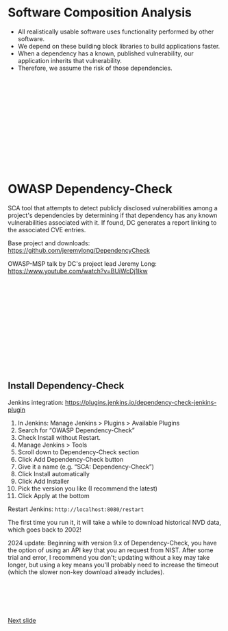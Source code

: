 # Software Composition Analysis

* All realistically usable software uses functionality performed by other software.
* We depend on these building block libraries to build applications faster.
* When a dependency has a known, published vulnerability, our application inherits that vulnerability. 
* Therefore, we assume the risk of those dependencies.

<br /><br /><br /><br /><br /><br /><br /><br /><br /><br /><br /><br />

# OWASP Dependency-Check

SCA tool that attempts to detect publicly disclosed vulnerabilities among a project's dependencies by determining if that dependency has any known vulnerabilities associated with it. If found, DC generates a report linking to the associated CVE entries.

Base project and downloads: https://github.com/jeremylong/DependencyCheck 

OWASP-MSP talk by DC's project lead Jeremy Long: https://www.youtube.com/watch?v=BUiWcDj1Ikw

<br /><br /><br /><br /><br /><br /><br /><br /><br /><br /><br /><br />

## Install Dependency-Check

Jenkins integration: https://plugins.jenkins.io/dependency-check-jenkins-plugin

1. In Jenkins: Manage Jenkins > Plugins > Available Plugins
2. Search for “OWASP Dependency-Check” 
3. Check Install without Restart.
5. Manage Jenkins > Tools
6. Scroll down to Dependency-Check section
7. Click Add Dependency-Check button
8. Give it a name (e.g. “SCA: Dependency-Check”)
9. Click Install automatically
10. Click Add Installer
11. Pick the version you like (I recommend the latest)
12. Click Apply at the bottom

Restart Jenkins: ```http://localhost:8080/restart```

The first time you run it, it will take a while to download historical NVD data, which goes back to 2002!

2024 update: Beginning with version 9.x of Dependency-Check, you have the option of using an API key that you an request from NIST. After some trial and error, I recommend you don't; updating without a key may take longer, but using a key means you'll probably need to increase the timeout (which the slower non-key download already includes).

<br /><br /><br /><br />

[Next slide](dep-check_demo.md)
